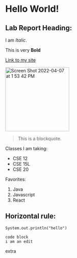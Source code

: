# Hello World!

## Lab Report Heading:

I am *Italic*.

This is very **Bold**

[Link to my site](https://briifernandez.github.io/cse15l-lab-reports/index.html)

<img width="200" alt="Screen Shot 2022-04-07 at 1 53 42 PM" src="https://user-images.githubusercontent.com/98505287/162309252-e4ca9e78-c23a-4a65-8d70-efa7406260cf.png">

> This is a blockquote.

Classes I am taking:

* CSE 12
* CSE 15L
* CSE 20

Favorites:
1. Java
2. Javascript
3. React

Horizontal rule:
-----
`System.out.println("hello")`
```
code block
i am an edit
```
extra
